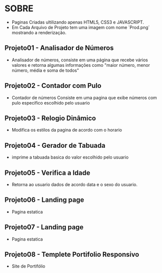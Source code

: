 # SOBRE
- Paginas Criadas ultilizando apenas HTML5, CSS3 e JAVASCRIPT.
- Em Cada Arquivo de Projeto tem uma imagem com nome ´Prod.png´ mostrando a renderização.


## Projeto01 - Analisador de Números  
- Analisador de números, consiste em uma página que recebe vários valores e retorna algumas informações como "maior número, menor número, média e soma de todos"

## Projeto02 - Contador com Pulo  
- Contador de números Consiste em uma pagina que exibe números com pulo especifico escolhido pelo usuario

## Projeto03 - Relogio Dinâmico  
- Modifica os estilos da pagina de acordo com o horario

## Projeto04 - Gerador de Tabuada  
- imprime a tabuada basica do valor escolhido pelo usuario

## Projeto05 - Verifica a Idade  
-  Retorna ao usuario dados de acordo data e o sexo do usuario.

## Projeto06 - Landing page  
- Pagina estatica    
## Projeto07 - Landing page  
- Pagina estatica   

## Projeto08 - Templete Portifolio Responsivo
- Site de Portifólio  



